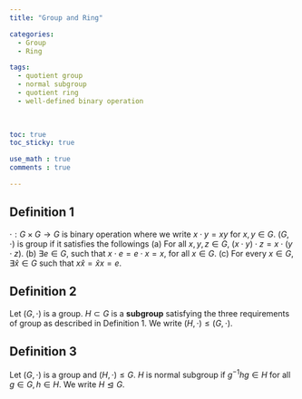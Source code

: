 ```yaml
---
title: "Group and Ring"

categories:
  - Group
  - Ring

tags:
  - quotient group
  - normal subgroup
  - quotient ring
  - well-defined binary operation
  
  

toc: true
toc_sticky: true

use_math : true
comments : true

---
```



## Definition 1
$\cdot: G\times G \to G$ is binary operation where we write $x\cdot y =xy$ for $x,y\in G$. 
$(G,\cdot)$ is group if it satisfies the followings
(a) For all $x,y,z \in G$, $(x\cdot y)\cdot z = x\cdot (y\cdot z)$.
(b) $\exists e \in G$, such that $x\cdot e = e\cdot x = x$, for all $x\in G$.
(c) For every $x \in G$, $\exists \hat{x} \in G$ such that $x \hat{x} = \hat{x}x = e$.

## Definition 2
Let $(G,\cdot)$ is a group. $H \subset G$ is a **subgroup** satisfying the three requirements of group as described in Definition 1. We write $(H,\cdot) \leq (G,\cdot)$.

## Definition 3
Let  $(G,\cdot)$ is a group and $(H,\cdot) \leq G$. $H$ is normal subgroup if $g^{-1}hg\in H$ for all $g \in G, h \in H$. We write $H \trianglelefteq G$.





